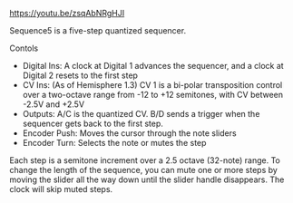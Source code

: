 https://youtu.be/zsqAbNRgHJI

Sequence5 is a five-step quantized sequencer.

Contols
* Digital Ins: A clock at Digital 1 advances the sequencer, and a clock at Digital 2 resets to the first step
* CV Ins: (As of Hemisphere 1.3) CV 1 is a bi-polar transposition control over a two-octave range from -12 to +12 semitones, with CV between -2.5V and +2.5V
* Outputs: A/C is the quantized CV. B/D sends a trigger when the sequencer gets back to the first step.
* Encoder Push: Moves the cursor through the note sliders
* Encoder Turn: Selects the note or mutes the step

Each step is a semitone increment over a 2.5 octave (32-note) range. To change the length of the sequence, you can mute one or more steps by moving the slider all the way down until the slider handle disappears. The clock will skip muted steps.